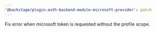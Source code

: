 ```yaml
---
'@backstage/plugin-auth-backend-module-microsoft-provider': patch
---
```


Fix error when microsoft token is requested without the profile scope.
